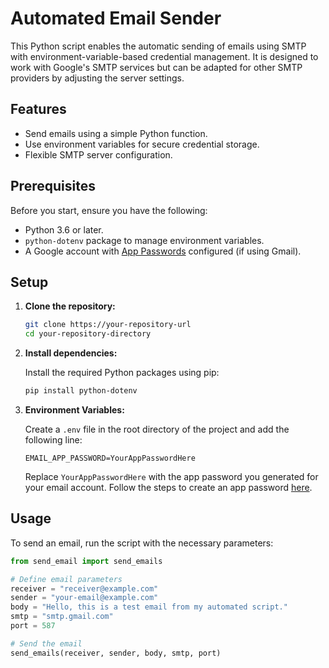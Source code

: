 # Automated Email Sender

This Python script enables the automatic sending of emails using SMTP with environment-variable-based credential management. It is designed to work with Google's SMTP services but can be adapted for other SMTP providers by adjusting the server settings.

## Features

- Send emails using a simple Python function.
- Use environment variables for secure credential storage.
- Flexible SMTP server configuration.

## Prerequisites

Before you start, ensure you have the following:
- Python 3.6 or later.
- `python-dotenv` package to manage environment variables.
- A Google account with [App Passwords](https://myaccount.google.com/u/4/apppasswords) configured (if using Gmail).

## Setup

1. **Clone the repository:**

    ```bash
    git clone https://your-repository-url
    cd your-repository-directory
    ```

2. **Install dependencies:**

    Install the required Python packages using pip:

    ```bash
    pip install python-dotenv
    ```

3. **Environment Variables:**

    Create a `.env` file in the root directory of the project and add the following line:

    ```plaintext
    EMAIL_APP_PASSWORD=YourAppPasswordHere
    ```

    Replace `YourAppPasswordHere` with the app password you generated for your email account. Follow the steps to create an app password [here](https://myaccount.google.com/u/4/apppasswords).

## Usage

To send an email, run the script with the necessary parameters:

```python
from send_email import send_emails

# Define email parameters
receiver = "receiver@example.com"
sender = "your-email@example.com"
body = "Hello, this is a test email from my automated script."
smtp = "smtp.gmail.com"
port = 587

# Send the email
send_emails(receiver, sender, body, smtp, port)
